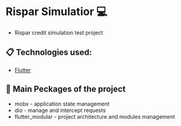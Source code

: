 # Rispar Simulatior :computer:

- Rispar credit simulation test project

## :clipboard: Technologies used:

- [Flutter](https://flutter.dev/)

## :hammer: Main Peckages of the project

- mobx - application state management
- dio - manage and intercept requests
- flutter_modular - project architecture and modules management



